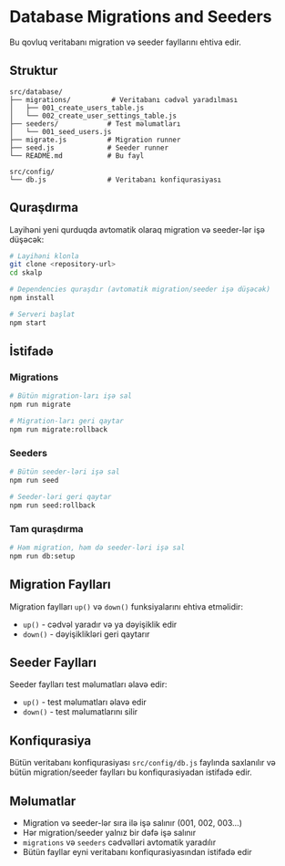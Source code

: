 # Database Migrations and Seeders

Bu qovluq veritabanı migration və seeder fayllarını ehtiva edir.

## Struktur

```
src/database/
├── migrations/          # Veritabanı cədvəl yaradılması
│   ├── 001_create_users_table.js
│   └── 002_create_user_settings_table.js
├── seeders/            # Test məlumatları
│   └── 001_seed_users.js
├── migrate.js          # Migration runner
├── seed.js             # Seeder runner
└── README.md           # Bu fayl

src/config/
└── db.js               # Veritabanı konfiqurasiyası
```

## Quraşdırma

Layihəni yeni qurduqda avtomatik olaraq migration və seeder-lər işə düşəcək:

```bash
# Layihəni klonla
git clone <repository-url>
cd skalp

# Dependencies quraşdır (avtomatik migration/seeder işə düşəcək)
npm install

# Serveri başlat
npm start
```

## İstifadə

### Migrations

```bash
# Bütün migration-ları işə sal
npm run migrate

# Migration-ları geri qaytar
npm run migrate:rollback
```

### Seeders

```bash
# Bütün seeder-ləri işə sal
npm run seed

# Seeder-ləri geri qaytar
npm run seed:rollback
```

### Tam quraşdırma

```bash
# Həm migration, həm də seeder-ləri işə sal
npm run db:setup
```

## Migration Faylları

Migration faylları `up()` və `down()` funksiyalarını ehtiva etməlidir:

- `up()` - cədvəl yaradır və ya dəyişiklik edir
- `down()` - dəyişiklikləri geri qaytarır

## Seeder Faylları

Seeder faylları test məlumatları əlavə edir:

- `up()` - test məlumatları əlavə edir
- `down()` - test məlumatlarını silir

## Konfiqurasiya

Bütün veritabanı konfiqurasiyası `src/config/db.js` faylında saxlanılır və bütün migration/seeder faylları bu konfiqurasiyadan istifadə edir.

## Məlumatlar

- Migration və seeder-lər sıra ilə işə salınır (001, 002, 003...)
- Hər migration/seeder yalnız bir dəfə işə salınır
- `migrations` və `seeders` cədvəlləri avtomatik yaradılır
- Bütün fayllar eyni veritabanı konfiqurasiyasından istifadə edir
